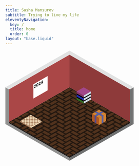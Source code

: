 ```yaml
---
title: Sasha Mansurov
subtitle: Trying to live my life
eleventyNavigation:
  key: /
  title: home
  order: 0
layout: "base.liquid"
---
```


<svg width="100%" style="max-width: 400px;" viewBox="0 0 126 108" fill="none" xmlns="http://www.w3.org/2000/svg">
  <defs>
    <pattern id="floor-pattern" width="14" height="12" fill="#1C140E" patternUnits="userSpaceOnUse">
      <path d="M14 7.42V8L7 4L10.5 2L14 4V4.58L10.5 2.58L8 4L14 7.42Z" />
      <path d="M14 3.43V4L7 0H8L14 3.43Z" />
      <path d="M0 4L3.5 6L0 8V7.42L2.5 6L0 4.58V4Z" />
      <path d="M0 0L3.5 2L0 4V3.42L2.5 2L0 0.58V0Z" />
      <path d="M14 11.42V12L7 8L10.5 6L14 8V8.58L10.5 6.58L8 8L14 11.42Z" />
      <path d="M14 12L10.5 10L7 12H8L10.5 10.58L13 12H14Z" />
      <path d="M7 0L10.5 2L3.5 6V5.42L9.5 2L7 0.58V0Z" />
      <path d="M3.5 5.42V6L0 4L7 0V0.58L1 4L3.5 5.42Z" />
      <path d="M7 0L3.5 2L0 0H1L3.5 1.42L6 0H7Z" />
      <path d="M7 4L10.5 6L3.5 10V9.42L9.5 6L7 4.58V4Z" />
      <path d="M3.5 9.42V10L0 8L7 4V4.58L1 8L3.5 9.42Z" />
      <path d="M10.5 10L7 12H6L9.5 10L7 8.58L1 12H0L7 8L10.5 10Z" />
      <path d="M0 8L3.5 10L0 12V11.42L2.5 10L0 8.58V8Z" />
      <path d="M13 0H14V0.58L13 0Z" />
    </pattern>
  </defs>
  <g id="room">
    <g id="cube">
      <path id="floor_right" d="M63 104L122.5 70V38L126 36V72L63 108V104Z" fill="#707171"/>
      <path id="floor_left" d="M3.5 69.9999L63 104V108L0 71.9999V36L3.5 37.9999V69.9999Z" fill="#90908F"/>
      <path id="floor-bottom" d="M3.5 70L63 104L122.5 70V71L63 105L3.5 71V70Z" fill="#1A1614"/>
      <path id="floor" d="M62.999 36L122.5 70L63 104L3.5 70L62.999 36Z" fill="#51321D"/>
      <path id="floor-p" d="M62.999 36L122.5 70L63 104L3.5 70L62.999 36Z" fill="url(#floor-pattern)"/>
      <path id="right wall" d="M62.999 4L122.5 38V70L62.999 36V4Z" fill="#8E3A3A"/>
      <path id="wall_right_top" d="M122.5 38L126 36L63 0V4L122.5 38Z" fill="#E1E2E2"/>
      <path id="left wall" d="M3.5 38L62.999 4V36L3.5 70V38Z" fill="#AA4747"/>
      <path id="wall_left_top" d="M63 0V4L3.5 38L0 36L63 0Z" fill="#E1E2E2"/>
    </g>
    <a href="/wishlist" class="hover-opacity">
      <g id="gift">
        <rect id="box-t" width="8" height="8" transform="matrix(0.866025 0.5 -0.866025 0.5 92 58)" fill="#D4832F"/>
        <path id="box-l" d="M85.0723 62L92.0005 66L92.0005 73L85.0723 69L85.0723 62Z" fill="#B05821"/>
        <path id="box-r" d="M98.9277 62L98.9277 69L91.9995 73L91.9995 66L98.9277 62Z" fill="#D4832F"/>
        <rect id="knot-t-l" width="2" height="8" transform="matrix(0.866025 0.5 -0.866025 0.5 94.5977 59.5)" fill="#585FA0"/>
        <path id="knot-t-r" d="M87.6703 60.5L89.4023 59.5L96.3305 63.5L94.5985 64.5L87.6703 60.5Z" fill="#585FA0"/>
        <path id="knot-r" d="M94.598 64.5L96.3301 63.5L96.3301 70.5L94.598 71.5L94.598 64.5Z" fill="#585FA0"/>
        <path id="knot-l" d="M87.6699 70.5L89.402 71.5L89.402 64.5L87.6699 63.5L87.6699 70.5Z" fill="#564A8A"/>
      </g>
    </a>
    <a href="/books" class="hover-opacity">
      <g id="books">
        <path id="right side_2" d="M77 44L84 40V48L77 52V44Z" fill="#D0DAE4"/>
        <path id="left bot side" d="M70 46L77 50V52L70 48V46Z" fill="#336A22"/>
        <path id="left middle side" d="M70 43L77 47V49L70 45V43Z" fill="#1F2DB2"/>
        <path id="left top side" d="M70 40L77 44V46L70 42V40Z" fill="#85356A"/>
        <path id="book" d="M70 42L77 46V47L70 43V42Z" fill="#090108"/>
        <path id="book_2" d="M84 42L77 46V47L84 43V42Z" fill="#090108"/>
        <path id="book_3" d="M84 45L77 49V50L84 46V45Z" fill="#090108"/>
        <path id="book_4" d="M70 45L77 49V50L70 46V45Z" fill="#090108"/>
        <path id="top_2" d="M77 36L70 40L77 44L84 40L77 36Z" fill="#A2478A"/>
      </g>
    </a>
    <a href="/chess" class="hover-opacity">
      <g id="chess">
        <g id="board">
          <rect id="lightboard" width="12" height="12" transform="matrix(0.866025 0.5 -0.866025 0.5 25 63)" fill="#EDD9B9"/>
          <path id="cell" d="M26.2988 65.25L27.5979 66L26.2988 66.75L24.9998 66L26.2988 65.25Z" fill="#AF8969"/>
          <path id="cell_2" d="M23.7012 66.75L25.0002 67.5L23.7012 68.25L22.4021 67.5L23.7012 66.75Z" fill="#AF8969"/>
          <path id="cell_3" d="M21.1025 68.25L22.4016 69L21.1025 69.75L19.8035 69L21.1025 68.25Z" fill="#AF8969"/>
          <path id="cell_4" d="M18.5049 69.75L19.8039 70.5L18.5049 71.25L17.2058 70.5L18.5049 69.75Z" fill="#AF8969"/>
          <path id="cell_5" d="M28.8975 65.25L30.1965 66L28.8975 66.75L27.5984 66L28.8975 65.25Z" fill="#AF8969"/>
          <path id="cell_6" d="M26.2988 66.75L27.5979 67.5L26.2988 68.25L24.9998 67.5L26.2988 66.75Z" fill="#AF8969"/>
          <path id="cell_7" d="M23.7012 68.25L25.0002 69L23.7012 69.75L22.4021 69L23.7012 68.25Z" fill="#AF8969"/>
          <path id="cell_8" d="M21.1025 69.75L22.4016 70.5L21.1025 71.25L19.8035 70.5L21.1025 69.75Z" fill="#AF8969"/>
          <path id="cell_9" d="M28.8975 66.75L30.1965 67.5L28.8975 68.25L27.5984 67.5L28.8975 66.75Z" fill="#AF8969"/>
          <path id="cell_10" d="M26.2988 68.25L27.5979 69L26.2988 69.75L24.9998 69L26.2988 68.25Z" fill="#AF8969"/>
          <path id="cell_11" d="M23.7012 69.75L25.0002 70.5L23.7012 71.25L22.4021 70.5L23.7012 69.75Z" fill="#AF8969"/>
          <path id="cell_12" d="M21.1025 71.25L22.4016 72L21.1025 72.75L19.8035 72L21.1025 71.25Z" fill="#AF8969"/>
          <path id="cell_13" d="M31.4951 66.75L32.7942 67.5L31.4951 68.25L30.1961 67.5L31.4951 66.75Z" fill="#AF8969"/>
          <path id="cell_14" d="M28.8975 68.25L30.1965 69L28.8975 69.75L27.5984 69L28.8975 68.25Z" fill="#AF8969"/>
          <path id="cell_15" d="M26.2988 69.75L27.5979 70.5L26.2988 71.25L24.9998 70.5L26.2988 69.75Z" fill="#AF8969"/>
          <path id="cell_16" d="M23.7012 71.25L25.0002 72L23.7012 72.75L22.4021 72L23.7012 71.25Z" fill="#AF8969"/>
          <path id="cell_17" d="M31.4951 68.25L32.7942 69L31.4951 69.75L30.1961 69L31.4951 68.25Z" fill="#AF8969"/>
          <path id="cell_18" d="M28.8975 69.75L30.1965 70.5L28.8975 71.25L27.5984 70.5L28.8975 69.75Z" fill="#AF8969"/>
          <path id="cell_19" d="M26.2988 71.25L27.5979 72L26.2988 72.75L24.9998 72L26.2988 71.25Z" fill="#AF8969"/>
          <path id="cell_20" d="M23.7012 72.75L25.0002 73.5L23.7012 74.25L22.4021 73.5L23.7012 72.75Z" fill="#AF8969"/>
          <path id="cell_21" d="M34.0938 68.25L35.3928 69L34.0937 69.75L32.7947 69L34.0938 68.25Z" fill="#AF8969"/>
          <path id="cell_22" d="M31.4951 69.75L32.7942 70.5L31.4951 71.25L30.1961 70.5L31.4951 69.75Z" fill="#AF8969"/>
          <path id="cell_23" d="M28.8975 71.25L30.1965 72L28.8975 72.75L27.5984 72L28.8975 71.25Z" fill="#AF8969"/>
          <path id="cell_24" d="M26.2988 72.75L27.5979 73.5L26.2988 74.25L24.9998 73.5L26.2988 72.75Z" fill="#AF8969"/>
          <path id="cell_25" d="M26.2988 63.75L27.5979 64.5L26.2988 65.25L24.9998 64.5L26.2988 63.75Z" fill="#AF8969"/>
          <path id="cell_26" d="M23.7012 65.25L25.0002 66L23.7012 66.75L22.4021 66L23.7012 65.25Z" fill="#AF8969"/>
          <path id="cell_27" d="M21.1025 66.75L22.4016 67.5L21.1025 68.25L19.8035 67.5L21.1025 66.75Z" fill="#AF8969"/>
          <path id="cell_28" d="M18.5049 68.25L19.8039 69L18.5049 69.75L17.2058 69L18.5049 68.25Z" fill="#AF8969"/>
          <path id="cell_29" d="M23.7012 63.75L25.0002 64.5L23.7012 65.25L22.4021 64.5L23.7012 63.75Z" fill="#AF8969"/>
          <path id="cell_30" d="M21.1025 65.25L22.4016 66L21.1025 66.75L19.8035 66L21.1025 65.25Z" fill="#AF8969"/>
          <path id="cell_31" d="M18.5049 66.75L19.8039 67.5L18.5049 68.25L17.2058 67.5L18.5049 66.75Z" fill="#AF8969"/>
          <path id="cell_32" d="M15.9062 68.25L17.2053 69L15.9062 69.75L14.6072 69L15.9062 68.25Z" fill="#AF8969"/>
          <path id="Rectangle 2834" d="M14.6074 69L24.9997 75L24.9997 76L14.6074 70L14.6074 69Z" fill="#AF8969"/>
          <path id="Rectangle 2835" d="M35.3926 69L35.3926 70L25.0003 76L25.0003 75L35.3926 69Z" fill="#EDD9B9"/>
        </g>
      </g>
    </a>
    <a href="/calendars" class="hover-opacity">
      <g id="calendar">
        <path id="paper" d="M27.5 33L41.5 25V39L27.5 47V33Z" fill="white"/>
        <path id="2024" d="M28.2042 36.8821L28.2042 36.4389L29.101 34.9624C29.1773 34.8331 29.2412 34.7195 29.2929 34.6214C29.3454 34.523 29.3851 34.4332 29.4122 34.3523C29.4393 34.2704 29.4528 34.1911 29.4528 34.1143C29.4528 34.0291 29.436 33.9654 29.4024 33.9233C29.3687 33.8802 29.3228 33.8589 29.2646 33.8594C29.2064 33.8589 29.1403 33.88 29.0665 33.9226C28.9895 33.9671 28.9222 34.0239 28.8648 34.093C28.8074 34.1622 28.7631 34.2393 28.7319 34.3246C28.7008 34.4098 28.6852 34.4988 28.6852 34.5916L28.1796 34.8835C28.1796 34.6932 28.2169 34.5064 28.2915 34.3232C28.3662 34.1399 28.4707 33.9711 28.6052 33.8168C28.7397 33.6624 28.8947 33.5346 29.0702 33.4332C29.2507 33.3291 29.4077 33.2753 29.5414 33.272C29.6759 33.2673 29.7804 33.3082 29.8551 33.3949C29.9297 33.4815 29.967 33.6087 29.967 33.7763C29.967 33.8861 29.9481 34.0054 29.9104 34.1342C29.8735 34.2625 29.8075 34.4195 29.7124 34.6051C29.6172 34.7898 29.4832 35.023 29.3101 35.3047L28.9423 35.9332L28.9423 35.9531L30.0002 35.3423L30.0002 35.8452L28.2042 36.8821ZM31.374 35.1159C31.1624 35.2372 30.9803 35.2821 30.8278 35.2509C30.6761 35.2192 30.5592 35.1138 30.4772 34.9348C30.396 34.7554 30.3558 34.5063 30.3567 34.1877C30.3567 33.8704 30.3973 33.5766 30.4784 33.3063C30.5605 33.0355 30.6773 32.798 30.829 32.5939C30.9816 32.3884 31.1632 32.2248 31.374 32.1032C31.5848 31.9815 31.766 31.9355 31.9177 31.9654C32.0703 31.9947 32.1875 32.0975 32.2695 32.2736C32.3516 32.4488 32.3921 32.6953 32.3913 33.013C32.3913 33.3321 32.3503 33.6285 32.2683 33.9022C32.1871 34.1754 32.0707 34.4154 31.9189 34.6223C31.7672 34.8292 31.5856 34.9938 31.374 35.1159ZM31.374 34.606C31.5183 34.5227 31.6336 34.3723 31.7197 34.155C31.8058 33.9377 31.8484 33.6616 31.8476 33.3269C31.8476 33.1062 31.8279 32.9339 31.7886 32.8098C31.75 32.6853 31.6951 32.6067 31.6237 32.574C31.5532 32.5409 31.4699 32.552 31.374 32.6074C31.2305 32.6903 31.1157 32.8394 31.0296 33.0549C30.9434 33.2703 30.9 33.5435 30.8992 33.8745C30.8992 34.098 30.9184 34.2734 30.957 34.4007C30.9963 34.5267 31.0517 34.6065 31.123 34.6401C31.1944 34.6728 31.278 34.6614 31.374 34.606ZM32.7711 34.2454L32.7711 33.8022L33.6679 32.3256C33.7442 32.1964 33.8082 32.0827 33.8598 31.9847C33.9123 31.8862 33.9521 31.7965 33.9791 31.7156C34.0062 31.6336 34.0197 31.5543 34.0197 31.4776C34.0197 31.3924 34.0029 31.3287 33.9693 31.2866C33.9357 31.2435 33.8898 31.2222 33.8315 31.2227C33.7733 31.2222 33.7073 31.2433 33.6335 31.2859C33.5564 31.3304 33.4891 31.3872 33.4317 31.4563C33.3743 31.5254 33.33 31.6026 33.2989 31.6879C33.2677 31.7731 33.2521 31.8621 33.2521 31.9549L32.7465 32.2468C32.7465 32.0565 32.7838 31.8697 32.8585 31.6864C32.9331 31.5032 33.0377 31.3344 33.1722 31.18C33.3067 31.0257 33.4617 30.8978 33.6372 30.7965C33.8176 30.6924 33.9746 30.6386 34.1083 30.6353C34.2428 30.6306 34.3474 30.6715 34.422 30.7582C34.4966 30.8448 34.5339 30.9719 34.5339 31.1396C34.5339 31.2494 34.5151 31.3687 34.4774 31.4975C34.4404 31.6258 34.3744 31.7828 34.2793 31.9684C34.1842 32.1531 34.0501 32.3862 33.877 32.668L33.5092 33.2965L33.5092 33.3164L34.5672 32.7056L34.5672 33.2085L32.7711 34.2454ZM34.8609 32.5275L34.8609 32.0431L35.9126 29.5225L36.2743 29.3137L36.2743 29.9842L36.0602 30.1078L35.3972 31.7022L35.3972 31.725L36.8918 30.862L36.8918 31.3549L34.8609 32.5275ZM36.0701 32.3407L36.0701 31.6816L36.0799 31.4615L36.0799 29.426L36.5794 29.1376L36.5794 32.0467L36.0701 32.3407Z" fill="black"/>
      </g>
    </a>
  </g>
</svg>

